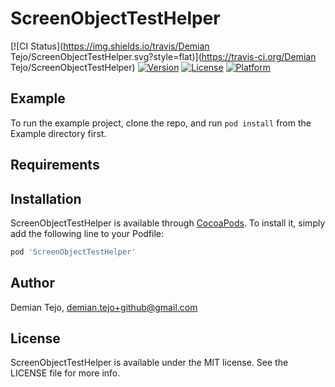 # ScreenObjectTestHelper

[![CI Status](https://img.shields.io/travis/Demian Tejo/ScreenObjectTestHelper.svg?style=flat)](https://travis-ci.org/Demian Tejo/ScreenObjectTestHelper)
[![Version](https://img.shields.io/cocoapods/v/ScreenObjectTestHelper.svg?style=flat)](https://cocoapods.org/pods/ScreenObjectTestHelper)
[![License](https://img.shields.io/cocoapods/l/ScreenObjectTestHelper.svg?style=flat)](https://cocoapods.org/pods/ScreenObjectTestHelper)
[![Platform](https://img.shields.io/cocoapods/p/ScreenObjectTestHelper.svg?style=flat)](https://cocoapods.org/pods/ScreenObjectTestHelper)

## Example

To run the example project, clone the repo, and run `pod install` from the Example directory first.

## Requirements

## Installation

ScreenObjectTestHelper is available through [CocoaPods](https://cocoapods.org). To install
it, simply add the following line to your Podfile:

```ruby
pod 'ScreenObjectTestHelper'
```

## Author

Demian Tejo, demian.tejo+github@gmail.com

## License

ScreenObjectTestHelper is available under the MIT license. See the LICENSE file for more info.
